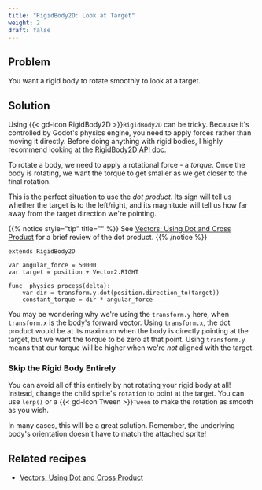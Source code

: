 ```yaml
---
title: "RigidBody2D: Look at Target"
weight: 2
draft: false
---
```


## Problem

You want a rigid body to rotate smoothly to look at a target.

## Solution

Using {{< gd-icon RigidBody2D >}}`RigidBody2D` can be tricky. Because it's controlled by Godot's physics engine, you need to apply forces rather than moving it directly. Before doing anything with rigid bodies, I highly recommend looking at the [RigidBody2D API doc](https://docs.godotengine.org/en/stable/classes/class_rigidbody2d.html).

To rotate a body, we need to apply a rotational force - a *torque*. Once the body is rotating, we want the torque to get smaller as we get closer to the final rotation.

This is the perfect situation to use the *dot product*. Its sign will tell us whether the target is to the left/right, and its magnitude will tell us how far away from the target direction we're pointing.

{{% notice style="tip" title="" %}}
See [Vectors: Using Dot and Cross Product](/godot_recipes/4.x/math/dot_cross_product/) for a brief review of the dot product.
{{% /notice %}}

```gdscript
extends RigidBody2D

var angular_force = 50000
var target = position + Vector2.RIGHT

func _physics_process(delta):
    var dir = transform.y.dot(position.direction_to(target))
    constant_torque = dir * angular_force
```

You may be wondering why we're using the `transform.y` here, when `transform.x` is the body's forward vector. Using `transform.x`, the dot product would be at its maximum when the body is directly pointing at the target, but we want the torque to be zero at that point. Using `transform.y` means that our torque will be higher when we're *not* aligned with the target.

### Skip the Rigid Body Entirely

You can avoid all of this entirely by not rotating your rigid body at all! Instead, change the child sprite's `rotation` to point at the target. You can use `lerp()` or a {{< gd-icon Tween >}}`Tween` to make the rotation as smooth as you wish.

In many cases, this will be a great solution. Remember, the underlying body's orientation doesn't have to match the attached sprite!

## Related recipes

- [Vectors: Using Dot and Cross Product](/godot_recipes/4.x/math/dot_cross_product/index.html)
